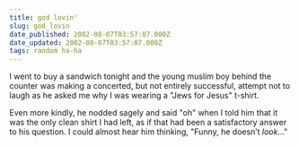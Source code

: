 ```yaml
---
title: god lovin'
slug: god_lovin
date_published: 2002-08-07T03:57:07.000Z
date_updated: 2002-08-07T03:57:07.000Z
tags: random ha-ha
---
```


I went to buy a sandwich tonight and the young muslim boy behind the counter was making a concerted, but not entirely successful, attempt not to laugh as he asked me why I was wearing a "Jews for Jesus" t-shirt.

Even more kindly, he nodded sagely and said "oh" when I told him that it was the only clean shirt I had left, as if that had been a satisfactory answer to his question. I could almost hear him thinking, "Funny, he doesn’t *look*…"
